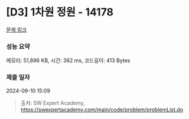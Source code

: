 # [D3] 1차원 정원 - 14178 

[문제 링크](https://swexpertacademy.com/main/code/problem/problemDetail.do?contestProbId=AX_N3oSqcyUDFARi) 

### 성능 요약

메모리: 51,896 KB, 시간: 362 ms, 코드길이: 413 Bytes

### 제출 일자

2024-09-10 15:09



> 출처: SW Expert Academy, https://swexpertacademy.com/main/code/problem/problemList.do